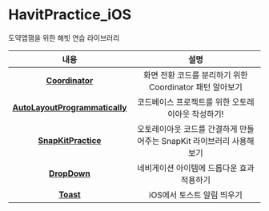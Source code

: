 # HavitPractice_iOS
도약앱잼을 위한 해빗 연습 라이브러리

|  <center>내용</center> |  <center>설명</center> |  
|:--------|:--------:|
|<center>**[Coordinator](https://beansbin.oopy.io/1de53ecd-4bca-41cb-90b2-8411530ddc3a)**</center> | <center> 화면 전환 코드를 분리하기 위한 Coordinator 패턴 알아보기 </center> |
|<center>**[AutoLayoutProgrammatically](https://beansbin.oopy.io/dbd213e5-1422-4ffd-98e5-a14facba58d9)**</center> | <center> 코드베이스 프로젝트를 위한 오토레이아웃 작성하기! </center> |
|<center>**[SnapKitPractice](https://beansbin.oopy.io/80d79a46-30cd-4aa7-bc12-a71618dfaf0b)**</center> | <center> 오토레이아웃 코드를 간결하게 만들어주는 SnapKit 라이브러리 사용해보기 </center> |
|<center>**[DropDown](https://beansbin.oopy.io/4d6b6c3c-8a62-4f47-ab9e-14c535dd7c81)**</center> | <center> 네비게이션 아이템에 드롭다운 효과 적용하기 </center> |
|<center>**[Toast](https://beansbin.oopy.io/826238e4-861a-4db4-8ed5-099b2ebdac64)**</center> | <center> iOS에서 토스트 알림 띄우기 </center> |




